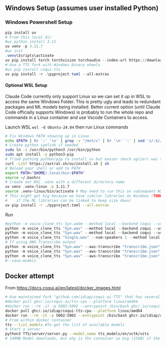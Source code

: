 ## Windows Setup (assumes user installed Python)

### Windows Powershell Setup
```powershell
pip install uv
# From this local dir
#uv python install 3.11
uv venv -p 3.11.7
#uv init
.venv\Scripts\activate
uv pip install torch torchvision torchaudio --index-url https://download.pytorch.org/whl/cpu
# Use a TTS fork with Windows binary wheels
#uv pip install coqui-tts
uv pip install -r .\pyproject.toml --all-extras
```

#### Optional WSL Setup
Claude Code currently only support Linux so we can set it up in WSL to access the same Windows Folder. This is pretty ugly and leads to redundant packages and ML models being installed. Better current option (until Claude Code officially supports Windows) is probably to run the whole repo and commands in a Linux container and use Vscode Containers to access.

Launch WSL `wsl -d Ubuntu-24.04` then run Linux commands
```bash
# Fix Windows PATH showing up in Linux
echo $PATH | tr ':' '\n' | grep -v "/mnt/c" | tr '\n' ':' | sed 's/:$//'
# Create python symlink if needed
sudo ln -s /usr/bin/python3 /usr/bin/python
sudo apt install -y python3-pip
# Tried pathing python/pip to install uv but easier (much uglier) was to just install uv directly
curl -LsSf https://astral.sh/uv/install.sh | sh
# Reload your shell or add to PATH
export PATH="$HOME/.local/bin:$PATH"
source ~/.bashrc
# Create our WSL .venv with a different directory name
uv venv .venv-linux -p 3.11.7
source .venv-linux/bin/activate # May need to run this on subsequent WSL runs before running 'claude'
# This might get big because we have similar libraries as Windows (TODO: See 
#    if the ML libraries can be linked to keep size down)
uv pip install -r ./pyproject.toml --all-extras
```

Run
```powershell
#python -m voice_clone_tts Syn.webm --method local --backend coqui --use-cpu
python -m voice_clone_tts "Syn.wav" --method local --backend coqui --use-cpu
python -m voice_clone_tts "Syn.wav" --method local --backend coqui --use-cpu --show-speaker-info --clean
python -m voice_clone_tts "Single.wav" --num-speakers 1 --method local --backend coqui --use-cpu --show-speaker-info --clean
# If using AWS Transcribe output
python -m voice_clone_tts "Syn.wav" --aws-transcribe "transcribe.json" --backend coqui --use-cpu --clean
python -m voice_clone_tts "Syn.wav" --aws-transcribe "transcribe.json" --backend coqui --use-cpu --use-transcript --clean
python -m voice_clone_tts "Syn.wav" --aws-transcribe "transcribe.json" --backend coqui --use-cpu --use-transcript --output-format mp3 --clean
#--save-models
```

## Docker attempt
From https://docs.coqui.ai/en/latest/docker_images.html
```bash
# Use maintained fork "github.com/idiap/coqui-ai-TTS" that has several fixes
#docker pull ghcr.io/coqui-ai/tts-cpu --platform linux/amd64
#docker run --rm -it -p 5002:5002 --entrypoint /bin/bash ghcr.io/coqui-ai/tts-cpu
docker pull ghcr.io/idiap/coqui-tts-cpu --platform linux/amd64
docker run --rm -it -p 5002:5002 --entrypoint /bin/bash ghcr.io/idiap/coqui-tts-cpu
# From within docker container
tts --list_models #To get the list of available models
# Start a server
python3 TTS/server/server.py --model_name tts_models/en/vctk/vits
# 148MB Model downloads, but why is ths container so big (12GB) if the model doesn't already exist locally?
```
